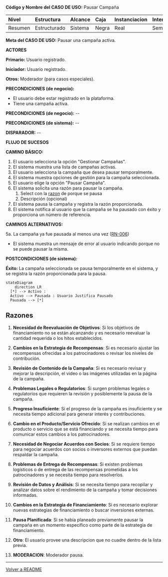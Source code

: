 **Código y Nombre del CASO  DE  USO:** Pausar Campaña

| Nivel  | Estructura | Alcance|Caja|Instanciacion| Interaccion|
|:------- |:-------|:-----|:-----|:-----|:-----|
| Resumen    | Estructurado | Sistema |Negra |Real |Semantico|

**Meta del CASO  DE  USO:** Pausar una campaña activa.

**ACTORES**

**Primario:** Usuario registrado.

**Iniciador:** Usuario registrado.

**Otros:** Moderador (para casos especiales).

**PRECONDICIONES (de negocio):**
- El usuario debe estar registrado en la plataforma.
- Tiene una campaña activa.

**PRECONDICIONES (de negocio):** --

**PRECONDICIONES (de sistema):** --

**DISPARADOR:** --

**FLUJO DE SUCESOS**

**CAMINO BÁSICO:**
1. El usuario selecciona la opción "Gestionar Campañas".
2. El sistema muestra una lista de campañas activas.
3. El usuario selecciona la campaña que desea pausar temporalmente.
4. El sistema muestra opciones de gestión para la campaña seleccionada.
5. El usuario elige la opción "Pausar Campaña".
6. El sistema solicita una razón para pausar la campaña.
    1. Select con la [razon](#razones) de porque se pausa
    2. Descripción (opcional)
8. El sistema pausa la campaña y registra la razón proporcionada. 
9. El sistema notifica al usuario que la campaña se ha pausado con éxito y proporciona un número de referencia.

**CAMINOS ALTERNATIVOS:**

5a. La campaña ya fue pausada al menos una vez ([RN-006](./reglas-de-negocio.md/#6))
  - El sistema muestra un mensaje de error al usuario indicando porque no se puede pausar la misma.

**POSTCONDICIONES (de sistema):**

**Éxito:** La campaña seleccionada se pausa temporalmente en el sistema, y se registra la razón proporcionada para la pausa.
```mermaid
stateDiagram
    direction LR
  [*] --> Activo : 
  Activo --> Pausada : Usuario Justifica Pausado 
  Pausada --> [*]
```

## Razones

1. **Necesidad de Reevaluación de Objetivos**: Si los objetivos de financiamiento no se están alcanzando y es necesario reevaluar la cantidad requerida o los hitos establecidos.

2. **Cambios en la Estrategia de Recompensas**: Si es necesario ajustar las recompensas ofrecidas a los patrocinadores o revisar los niveles de contribución.

3. **Revisión de Contenido de la Campaña**: Si es necesario revisar y mejorar la descripción, el video o las imágenes utilizadas en la página de la campaña.

4. **Problemas Legales o Regulatorios**: Si surgen problemas legales o regulatorios que requieren la revisión y posiblemente la pausa de la campaña.

5. **Progreso Insuficiente**: Si el progreso de la campaña es insuficiente y se necesita tiempo adicional para generar interés y contribuciones.

6. **Cambio en el Producto/Servicio Ofrecido**: Si se realizan cambios en el producto o servicio que se está financiando y se necesita tiempo para comunicar estos cambios a los patrocinadores.

7. **Necesidad de Negociar Acuerdos con Socios**: Si se requiere tiempo para negociar acuerdos con socios o inversores externos que puedan respaldar la campaña.

8. **Problemas de Entrega de Recompensas**: Si existen problemas logísticos o de entrega de las recompensas prometidas a los patrocinadores y se necesita tiempo para resolverlos.

9. **Revisión de Datos y Análisis**: Si se necesita tiempo para recopilar y analizar datos sobre el rendimiento de la campaña y tomar decisiones informadas.

10. **Cambios en la Estrategia de Financiamiento**: Si es necesario explorar nuevas estrategias de financiamiento o buscar inversiones externas.

11. **Pausa Planificada**: Si se había planeado previamente pausar la campaña en un momento específico como parte de la estrategia de financiamiento.

12. **Otro**: El usuario provee una descripcion que no cuadre dentro de la lista previa.

13. **MODERACION**: Moderador pausa.
<hr>

[Volver a README](../README.md)